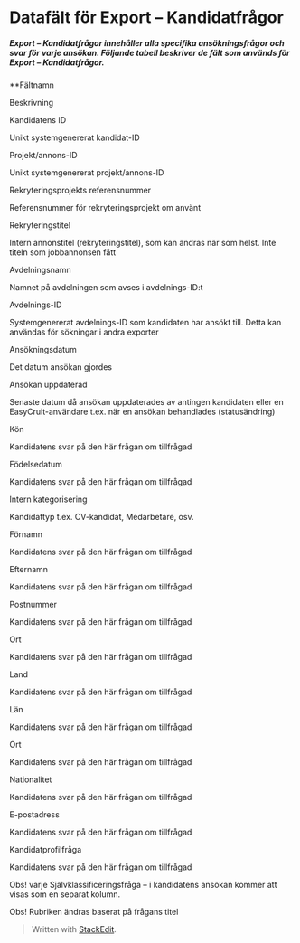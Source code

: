 # Datafält för Export – Kandidatfrågor

##### Export – Kandidatfrågor innehåller alla specifika ansökningsfrågor och svar för varje ansökan. Följande tabell beskriver de fält som används för Export – Kandidatfrågor.

**Fältnamn

Beskrivning

Kandidatens ID

Unikt systemgenererat kandidat-ID

Projekt/annons-ID

Unikt systemgenererat projekt/annons-ID

Rekryteringsprojekts referensnummer

Referensnummer för rekryteringsprojekt om använt

Rekryteringstitel

Intern annonstitel (rekryteringstitel), som kan ändras när som helst. Inte titeln som jobbannonsen fått

Avdelningsnamn

Namnet på avdelningen som avses i avdelnings-ID:t

Avdelnings-ID

Systemgenererat avdelnings-ID som kandidaten har ansökt till. Detta kan användas för sökningar i andra exporter

Ansökningsdatum

Det datum ansökan gjordes

Ansökan uppdaterad

Senaste datum då ansökan uppdaterades av antingen kandidaten eller en EasyCruit-användare t.ex. när en ansökan behandlades (statusändring)

Kön

Kandidatens svar på den här frågan om tillfrågad

Födelsedatum

Kandidatens svar på den här frågan om tillfrågad

Intern kategorisering

Kandidattyp t.ex. CV-kandidat, Medarbetare, osv.

Förnamn

Kandidatens svar på den här frågan om tillfrågad

Efternamn

Kandidatens svar på den här frågan om tillfrågad

Postnummer

Kandidatens svar på den här frågan om tillfrågad

Ort

Kandidatens svar på den här frågan om tillfrågad

Land

Kandidatens svar på den här frågan om tillfrågad

Län

Kandidatens svar på den här frågan om tillfrågad

Ort

Kandidatens svar på den här frågan om tillfrågad

Nationalitet

Kandidatens svar på den här frågan om tillfrågad

E-postadress

Kandidatens svar på den här frågan om tillfrågad

Kandidatprofilfråga

Kandidatens svar på den här frågan om tillfrågad

Obs! varje  Självklassificeringsfråga  –  i kandidatens ansökan  kommer att visas som en separat kolumn.

Obs! Rubriken ändras baserat på frågans titel


> Written with [StackEdit](https://stackedit.io/).
<!--stackedit_data:
eyJoaXN0b3J5IjpbMTY4OTQ0MzI3Nl19
-->